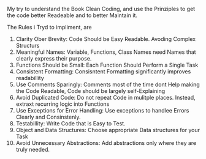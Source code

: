 My try to understand the Book Clean Coding, and use the Prinziples to get the code better Readeable and to better Maintain it. 


The Rules i Tryd to impliment, are 


1. Clarity Ober Brevity: Code Should be Easy Readable. Avoding Complex Structurs
2. Meaningful Names: Variable, Functions, Class Names need Names that clearly express their purpose.
3. Functions Should be Small: Each Function Should Perform a Single Task
4. Consistent Formatting: Consisntent Formatting significantly improves readabillity
5. Use Comments Sparingly: Comments most of the time dont Help making the Code Readable, Code should be largely self-Explaining
6. Avoid Duplicated Code: Do not repeat  Code in mulitple places. Instead, extraxt recurring logic into Functions
7. Use Exceptions for Error Handling: Use exceptions to handlee Errors Clearly and Consinstenly.
8. Testabillity: Write Code that is Easy to Test.
9. Object and Data Structures: Choose appropriate Data structures for your Task
10. Avoid Unnecessary Abstractions: Add abstractions only where they are truly needed.
